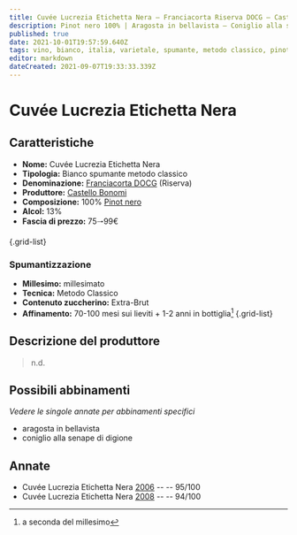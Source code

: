 ```yaml
---
title: Cuvée Lucrezia Etichetta Nera – Franciacorta Riserva DOCG – Castello Bonomi – Lombardia (IT) – 75🠒99€ – 3★
description: Pinot nero 100% | Aragosta in bellavista – Coniglio alla senape di digione
published: true
date: 2021-10-01T19:57:59.640Z
tags: vino, bianco, italia, varietale, spumante, metodo classico, pinot nero, lombardia, 5 stelle, extra-brut, millesimato, aragosta in bellavista, coniglio alla senape di digione, 75🠒99€
editor: markdown
dateCreated: 2021-09-07T19:33:33.339Z
---
```


# Cuvée Lucrezia Etichetta Nera

## Caratteristiche
- **Nome:** Cuvée Lucrezia Etichetta Nera 
- **Tipologia:** Bianco spumante metodo classico
- **Denominazione:** [Franciacorta DOCG](/denominazioni/Italia/Lombardia/DOCG/Franciacorta) (Riserva)
- **Produttore:** [Castello Bonomi](/produttori/Italia/Lombardia/Castello-Bonomi) 
- **Composizione:** 100% [Pinot nero](/vitigni/Italia/bacca-nera/pinot-nero)
- **Alcol:** 13%
- **Fascia di prezzo:** 75🠒99€

{.grid-list}

### Spumantizzazione
- **Millesimo:** millesimato
- **Tecnica:** Metodo Classico
- **Contenuto zuccherino:** Extra-Brut
- **Affinamento:** 70-100 mesi sui lieviti + 1-2 anni in bottiglia[^1]
{.grid-list}

## Descrizione del produttore

> n.d.

## Possibili abbinamenti
*Vedere le singole annate per abbinamenti specifici*

- aragosta in bellavista
- coniglio alla senape di digione

## Annate

- Cuvée Lucrezia Etichetta Nera [2006](/vini/Italia/Lombardia/Castello-Bonomi/Cuvee-Lucrezia-Etichetta-Nera/2006) -- <span class="star-5"></span> -- 95/100
- Cuvée Lucrezia Etichetta Nera [2008](/vini/Italia/Lombardia/Castello-Bonomi/Cuvee-Lucrezia-Etichetta-Nera/2008) -- <span class="star-5"></span> -- 94/100


[^1]: a seconda del millesimo